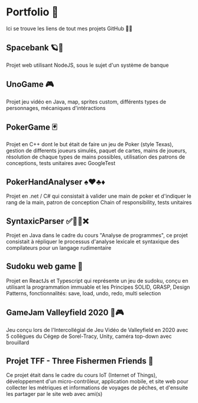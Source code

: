 # Portfolio 💼
Ici se trouve les liens de tout mes projets GitHub 🧑‍💻
## Spacebank 🪐🏦
Projet web utilisant NodeJS, sous le sujet d'un système de banque
## UnoGame 🎮
Projet jeu vidéo en Java, map, sprites custom, différents types de personnages, mécaniques d'intéractions
## PokerGame 🃏
Projet en C++ dont le but était de faire un jeu de Poker (style Texas), gestion de differents joueurs simulés, paquet de cartes, mains de joueurs, résolution de chaque types de mains possibles, utilisation des patrons de conceptions, tests unitaires avec GoogleTest
## PokerHandAnalyser ♠️♥️♣️♦️
Projet en .net / C# qui consistait à valider une main de poker et d'indiquer le rang de la main, patron de conception Chain of responsibility, tests unitaires
## SyntaxicParser ✅🤷‍♂️❌
Projet en Java dans le cadre du cours "Analyse de programmes", ce projet consistait à répliquer le processus d'analyse lexicale et syntaxique des compilateurs pour un langage rudimentaire
## Sudoku web game 🧮
Projet en ReactJs et Typescript qui représente un jeu de sudoku, conçu en utilisant la programmation immuable et les Principes SOLID, GRASP, Design Patterns, fonctionnalités: save, load, undo, redo, multi selection
## GameJam Valleyfield 2020 🦌🎮
Jeu conçu lors de l'Intercollégial de Jeu Vidéo de Valleyfield en 2020 avec 5 collègues du Cégep de Sorel-Tracy, Unity, caméra top-down avec brouillard
## Projet TFF - Three Fishermen Friends 🎣
Ce projet était dans le cadre du cours IoT (Internet of Things), développement d'un micro-contrôleur, application mobile, et site web pour collecter les métriques et informations de voyages de pêches, et d'ensuite les partager par le site web avec ami(s)